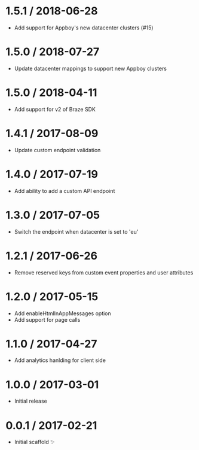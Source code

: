 
1.5.1 / 2018-06-28
==================

  * Add support for Appboy's new datacenter clusters (#15)

1.5.0 / 2018-07-27
==================

  * Update datacenter mappings to support new Appboy clusters

1.5.0 / 2018-04-11
==================

  * Add support for v2 of Braze SDK

1.4.1 / 2017-08-09
==================

  * Update custom endpoint validation

1.4.0 / 2017-07-19
==================

  * Add ability to add a custom API endpoint

1.3.0 / 2017-07-05
==================

  * Switch the endpoint when datacenter is set to 'eu' 

1.2.1 / 2017-06-26
==================

  * Remove reserved keys from custom event properties and user attributes 

1.2.0 / 2017-05-15
==================

  * Add enableHtmlInAppMessages option
  * Add support for page calls

1.1.0 / 2017-04-27
==================

  * Add analytics hanlding for client side

1.0.0 / 2017-03-01
==================

  * Initial release

0.0.1 / 2017-02-21
==================

  * Initial scaffold :sparkles:
